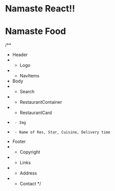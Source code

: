 # Namaste React!!

# Namaste Food

/**
 * Header
 *  - Logo
 *  - NavItems
 * Body
 *  - Search
 *  - RestaurantContainer
 *    - RestaurantCard
 *      - Img
 *      - Name of Res, Star, Cuisine, Delivery time
 * Footer
 *  - Copyright
 *  - Links
 *  - Address
 *  - Contact
 */